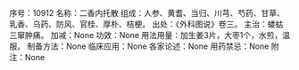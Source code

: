 序号：10912
名称：二香内托散
组成：人参、黄耆、当归、川芎、芍药、甘草、乳香、乌药、防风、官桂、厚朴、桔梗。
出处：《外科图说》卷三。
主治：蝼蛄三窜肿痛。
加减：None
功效：None
用法用量：加生姜3片，大枣1个，水煎，温服。
制备方法：None
临床应用：None
各家论述：None
用药禁忌：None
附注：None
